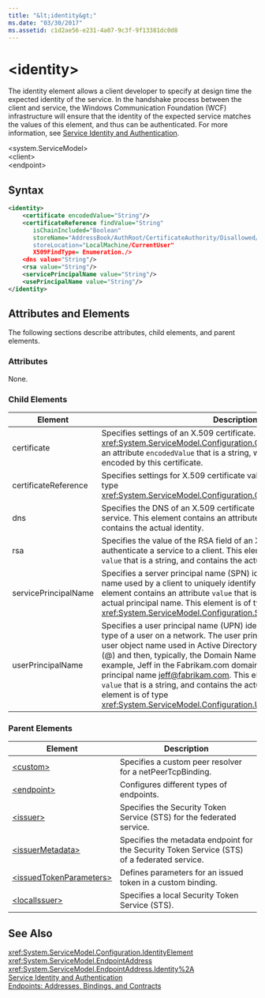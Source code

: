 ```yaml
---
title: "&lt;identity&gt;"
ms.date: "03/30/2017"
ms.assetid: c1d2ae56-e231-4a07-9c3f-9f13381dc0d8
---
```

# &lt;identity&gt;
The identity element allows a client developer to specify at design time the expected identity of the service. In the handshake process between the client and service, the Windows Communication Foundation (WCF) infrastructure will ensure that the identity of the expected service matches the values of this element, and thus can be authenticated. For more information, see [Service Identity and Authentication](../../../../../docs/framework/wcf/feature-details/service-identity-and-authentication.md).  

 \<system.ServiceModel>  
\<client>  
\<endpoint>  

## Syntax  

```xml  
<identity>  
    <certificate encodedValue="String"/>  
    <certificateReference findValue="String"   
       isChainIncluded="Boolean"  
       storeName="AddressBook/AuthRoot/CertificateAuthority/Disallowed/My/Root/TrustedPeople/TrustedPublisher"storeName="  
       storeLocation="LocalMachine/CurrentUser"  
       X509FindType= Enumeration./>  
    <dns value="String"/>  
    <rsa value="String"/>  
    <servicePrincipalName value="String"/>  
    <usePrincipalName value="String"/>  
</identity>  
```  

## Attributes and Elements  
 The following sections describe attributes, child elements, and parent elements.  

### Attributes  
 None.  

### Child Elements  


|       Element        |                                                                                                                                                                                                                                                                                                         Description                                                                                                                                                                                                                                                                                                         |
|----------------------|-----------------------------------------------------------------------------------------------------------------------------------------------------------------------------------------------------------------------------------------------------------------------------------------------------------------------------------------------------------------------------------------------------------------------------------------------------------------------------------------------------------------------------------------------------------------------------------------------------------------------------|
|     certificate      |                                                                                                                                                                                      Specifies settings of an X.509 certificate. This element is of type <xref:System.ServiceModel.Configuration.CertificateElement>. It contains an attribute `encodedValue` that is a string, which specifies the value encoded by this certificate.                                                                                                                                                                                      |
| certificateReference |                                                                                                                                                                                                                                     Specifies settings for X.509 certificate validation. This element is of type <xref:System.ServiceModel.Configuration.CertificateReferenceElement>.                                                                                                                                                                                                                                      |
|         dns          |                                                                                                                                                                                                                          Specifies the DNS of an X.509 certificate used to authenticate a service. This element contains an attribute `value` that is a string, and contains the actual identity.                                                                                                                                                                                                                           |
|         rsa          |                                                                                                                                                                                                           Specifies the value of the RSA field of an X.509 certificate used to authenticate a service to a client. This element contains an attribute `value` that is a string, and contains the actual identity                                                                                                                                                                                                            |
| servicePrincipalName |                                                                                                                                      Specifies a server principal name (SPN) identity, which is the principal name used by a client to uniquely identify an instance of a service. This element contains an attribute `value` that is a string, and contains the actual principal name. This element is of type <xref:System.ServiceModel.Configuration.ServicePrincipalNameElement>.                                                                                                                                       |
|  userPrincipalName   | Specifies a user principal name (UPN) identity, which is the logon name type of a user on a network. The user principal name consists of the user object name used in Active Directory, followed by the at symbol (\@) and then, typically, the Domain Name System parent domain. For example, Jeff in the Fabrikam.com domain tree might have the user principal name [jeff@fabrikam.com](mailto:jeffsmith@fabrikam.com).  This element contains an attribute `value` that is a string, and contains the actual principal name. This element is of type <xref:System.ServiceModel.Configuration.UserPrincipalNameElement>. |

### Parent Elements  

|Element|Description|  
|-------------|-----------------|  
|[\<custom>](../../../../../docs/framework/configure-apps/file-schema/wcf/custom.md)|Specifies a custom peer resolver for a netPeerTcpBinding.|  
|[\<endpoint>](https://msdn.microsoft.com/library/13aa23b7-2f08-4add-8dbf-a99f8127c017)|Configures different types of endpoints.|  
|[\<issuer>](../../../../../docs/framework/configure-apps/file-schema/wcf/issuer.md)|Specifies the Security Token Service (STS) for the federated service.|  
|[\<issuerMetadata>](../../../../../docs/framework/configure-apps/file-schema/wcf/issuermetadata.md)|Specifies the metadata endpoint for the Security Token Service (STS) of a federated service.|  
|[\<issuedTokenParameters>](../../../../../docs/framework/configure-apps/file-schema/wcf/issuedtokenparameters.md)|Defines parameters for an issued token in a custom binding.|  
|[\<localIssuer>](../../../../../docs/framework/configure-apps/file-schema/wcf/localissuer.md)|Specifies a local Security Token Service (STS).|  

## See Also  
 <xref:System.ServiceModel.Configuration.IdentityElement>  
 <xref:System.ServiceModel.EndpointAddress>  
 <xref:System.ServiceModel.EndpointAddress.Identity%2A>  
 [Service Identity and Authentication](../../../../../docs/framework/wcf/feature-details/service-identity-and-authentication.md)  
 [Endpoints: Addresses, Bindings, and Contracts](../../../../../docs/framework/wcf/feature-details/endpoints-addresses-bindings-and-contracts.md)
